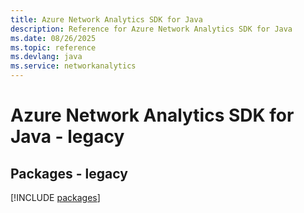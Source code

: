 ```yaml
---
title: Azure Network Analytics SDK for Java
description: Reference for Azure Network Analytics SDK for Java
ms.date: 08/26/2025
ms.topic: reference
ms.devlang: java
ms.service: networkanalytics
---
```

# Azure Network Analytics SDK for Java - legacy
## Packages - legacy
[!INCLUDE [packages](network-analytics-index.md)]